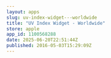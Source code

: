 ```yaml
---
layout: apps
slug: uv-index-widget---worldwide
title: "UV Index Widget - Worldwide"
store: apple
app_id: 1100568288
date: 2025-06-20T22:51:44Z
published: 2016-05-03T15:29:09Z
---
```

